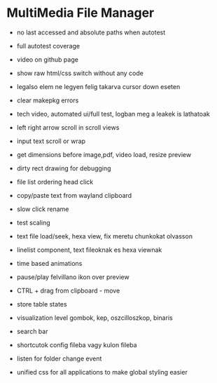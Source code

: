# MultiMedia File Manager

- no last accessed and absolute paths when autotest
- full autotest coverage

- video on github page
- show raw html/css switch without any code
- legalso elem ne legyen felig takarva cursor down eseten
- clear makepkg errors
- tech video, automated ui/full test, logban meg a leakek is lathatoak
- left right arrow scroll in scroll views
- input text scroll or wrap  
- get dimensions before image,pdf, video load, resize preview
- dirty rect drawing for debugging
- file list ordering head click
- copy/paste text from wayland clipboard
- slow click rename
- test scaling
- text file load/seek, hexa view, fix meretu chunkokat olvasson
- linelist component, text fileoknak es hexa viewnak
- time based animations
- pause/play felvillano ikon over preview
- CTRL + drag from clipboard - move
- store table states
- visualization level gombok, kep, oszcilloszkop, binaris
- search bar
- shortcutok config fileba vagy kulon fileba
- listen for folder change event
- unified css for all applications to make global styling easier